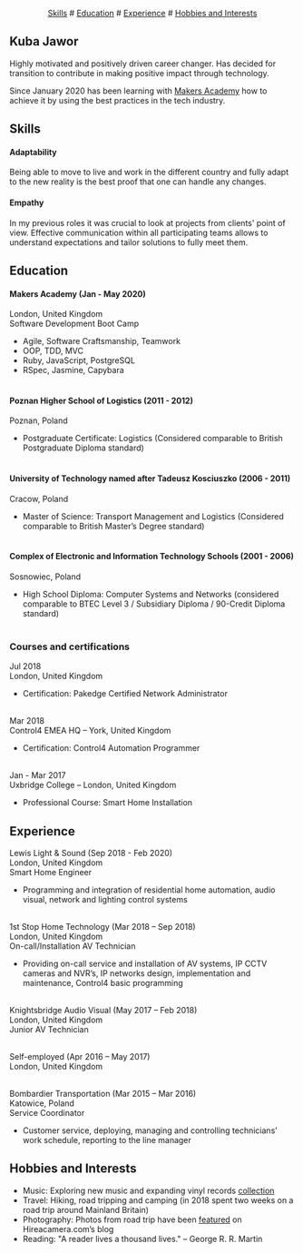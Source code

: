 <p align="center">
<a href="#skills">Skills</a> #
<a href="#education">Education</a> #
<a href="#experience">Experience</a> #
<a href="#hobbies-and-interests">Hobbies and Interests</a>
</p>

## Kuba Jawor

Highly motivated and positively driven career changer. Has decided for transition to contribute in making positive impact through technology.

Since January 2020 has been learning with [Makers Academy](https://makers.tech) how to achieve it by using the best practices in the tech industry.

## Skills

#### Adaptability
Being able to move to live and work in the different country and fully adapt to the new reality is the best proof that one can handle any changes.

#### Empathy
In my previous roles it was crucial to look at projects from clients' point of view. Effective communication within all participating teams allows to understand expectations and tailor solutions to fully meet them.

## Education

#### Makers Academy (Jan - May 2020)
London, United Kingdom</br>
Software Development Boot Camp

- Agile, Software Craftsmanship, Teamwork
- OOP, TDD, MVC
- Ruby, JavaScript, PostgreSQL
- RSpec, Jasmine, Capybara</br></br>

#### Poznan Higher School of Logistics (2011 - 2012)</br>
Poznan, Poland
- Postgraduate Certificate: Logistics
(Considered comparable to British Postgraduate Diploma standard)</br></br>

#### University of Technology named after Tadeusz Kosciuszko (2006 - 2011)</br>
Cracow, Poland
- Master of Science: Transport Management and Logistics
(Considered comparable to British Master’s Degree standard)</br></br>

#### Complex of Electronic and Information Technology Schools (2001 - 2006)</br>
Sosnowiec, Poland
- High School Diploma: Computer Systems and Networks
(considered comparable to BTEC Level 3 / Subsidiary Diploma / 90-Credit Diploma standard)</br></br>

### Courses and certifications

Jul 2018</br>
London, United Kingdom
- Certification: Pakedge Certified Network Administrator</br></br>

Mar 2018</br>
Control4 EMEA HQ – York, United Kingdom
- Certification: Control4 Automation Programmer</br></br>

Jan - Mar 2017</br>
Uxbridge College – London, United Kingdom
- Professional Course: Smart Home Installation

## Experience

Lewis Light & Sound (Sep 2018 - Feb 2020)</br>
London, United Kingdom</br>
Smart Home Engineer
- Programming and integration of residential home automation, audio visual, network and lighting control systems</br></br>

1st Stop Home Technology (Mar 2018 – Sep 2018)</br>
London, United Kingdom</br>
On-call/Installation AV Technician
- Providing on-call service and installation of AV systems, IP CCTV cameras and NVR’s, IP networks design, implementation and maintenance, Control4 basic programming</br></br>

Knightsbridge Audio Visual (May 2017 – Feb 2018)</br>
London, United Kingdom</br>
Junior AV Technician</br></br>


Self-employed (Apr 2016 – May 2017)</br>
London, United Kingdom</br></br>

Bombardier Transportation (Mar 2015 – Mar 2016)</br>
Katowice, Poland</br>
Service Coordinator
- Customer service, deploying, managing and controlling technicians’ work schedule, reporting to the line manager

## Hobbies and Interests

- Music: Exploring new music and expanding vinyl records [collection](https://www.discogs.com/user/plkujaw/collection)
- Travel: Hiking, road tripping and camping (in 2018 spent two weeks on a road trip around Mainland Britain)
- Photography: Photos from road trip have been [featured](https://www.hireacamera.com/en-gb/blog/case-studies/customer-case-study-visiting-the-four-corners-of-the-uk-with-the-fujifilm-xe2-xf18-135mm/) on Hireacamera.com’s blog
- Reading: "A reader lives a thousand lives." – George R. R. Martin



